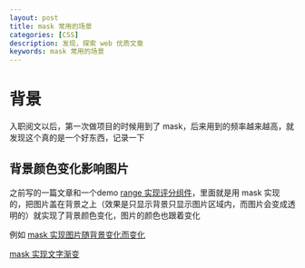 ```yaml
---
layout: post
title: mask 常用的场景
categories: [CSS]
description: 发现，探索 web 优质文章
keywords: mask 常用的场景
---
```


# 背景
入职阅文以后，第一次做项目的时候用到了 mask，后来用到的频率越来越高，就发现这个真的是一个好东西，记录一下

## 背景颜色变化影响图片
之前写的一篇文章和一个demo [range 实现评分组件](https://codepen.io/qingchuang/pen/jOMmQab)，里面就是用 mask 实现的，把图片盖在背景之上（效果是只显示背景只显示图片区域内，而图片会变成透明的）就实现了背景颜色变化，图片的颜色也跟着变化

例如 [mask 实现图片随背景变化而变化](https://codepen.io/qingchuang/pen/NWReyJd)

[mask 实现文字渐变](https://codepen.io/qingchuang/pen/WNGLzRX)